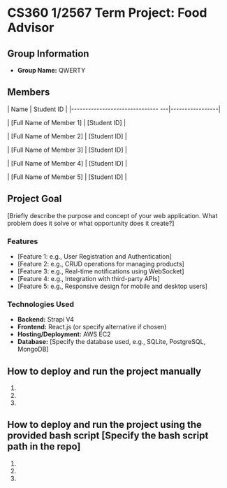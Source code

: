 # CS360 1/2567 Term Project: Food Advisor
## Group Information
- **Group Name:** QWERTY
## Members
| Name | Student ID |
|------------------------------- ---|-----------------|

| [Full Name of Member 1] | [Student ID] |

| [Full Name of Member 2] | [Student ID] |

| [Full Name of Member 3] | [Student ID] |

| [Full Name of Member 4] | [Student ID] |

| [Full Name of Member 5] | [Student ID] |

## Project Goal
[Briefly describe the purpose and concept of your web application. What problem does it solve or what opportunity does it create?]
### Features
- [Feature 1: e.g., User Registration and Authentication]
- [Feature 2: e.g., CRUD operations for managing products]
- [Feature 3: e.g., Real-time notifications using WebSocket]
- [Feature 4: e.g., Integration with third-party APIs]
- [Feature 5: e.g., Responsive design for mobile and desktop users]
### Technologies Used
- **Backend:** Strapi V4
- **Frontend:** React.js (or specify alternative if chosen)
- **Hosting/Deployment:** AWS EC2
- **Database:** [Specify the database used, e.g., SQLite, PostgreSQL, MongoDB]
## How to deploy and run the project manually
1.
2.
3.
## How to deploy and run the project using the provided bash script [Specify the bash script path in the repo]
1.
2.
3.
